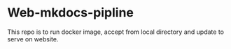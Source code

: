 # Web-mkdocs-pipline
This repo is to run docker image, accept from local directory and update to serve on website.

